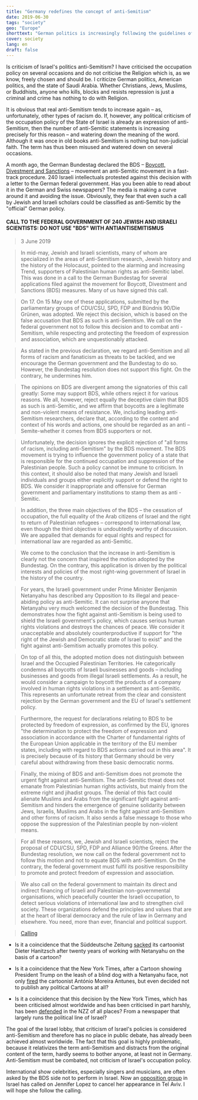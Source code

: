```yaml
---
title: "Germany redefines the concept of anti-Semitism"
date: 2019-06-30
tags: "society"
geo: "Europe"
shorttext: "German politics is increasingly following the guidelines of the Israel lobby: Criticism of Israel's occupation policy is anti-Semitism"
cover: society
lang: en
draft: false
---
```


Is criticism of Israel's politics anti-Semitism? I have criticised the occupation policy on several occasions and do not criticise the Religion which is, as we know, freely chosen and should be. I criticize German politics, American politics, and the state of Saudi Arabia. Whether Christians, Jews, Muslims, or Buddhists, anyone who kills, blocks and resists repression is just a criminal and crime has nothing to do with Religion.

It is obvious that real anti-Semitism tends to increase again – as, unfortunately, other types of racism do. If, however, any political criticism of the occupation policy of the State of Israel is already an expression of anti-Semitism, then the number of anti-Semitic statements is increasing precisely for this reason – and watering down the meaning of the word. Although it was once in old books anti-Semitism is nothing but non-judicial faith. The term has thus been misused and watered down on several occasions. 

A month ago, the German Bundestag declared the BDS – [Boycott, Divestment and Sanctions](https://en.wikipedia.org/wiki/Boycott,_Divestment_and_Sanctions "Boycott, Divestment and Sanctions") – movement an anti-Semitic movement in a fast-track procedure. 240 Israeli intellectuals protested against this decision with a letter to the German federal government. Has you been able to read about it in the German and Swiss newspapers? The media is making a curve around it and avoiding the issue. Obviously, they fear that even such a call by Jewish and Israeli scholars could be classified as anti-Semitic by the "official" German policy.

#### CALL TO THE FEDERAL GOVERNMENT OF 240 JEWISH AND ISRAELI SCIENTISTS: DO NOT USE "BDS" WITH ANTIANTISEMITISMUS

> 3 June 2019

> In mid-may, Jewish and Israeli scientists, many of whom are specialized in the areas of anti-Semitism research, Jewish history and the history of the Holocaust, pointed to the alarming and increasing Trend, supporters of Palestinian human rights as anti-Semitic label. This was done in a call to the German Bundestag for several applications filed against the movement for Boycott, Divestment and Sanctions (BDS) measures. Many of us have signed this call.

> On 17. On 15 May one of these applications, submitted by the parliamentary groups of CDU/CSU, SPD, FDP and Bündnis 90/Die Grünen, was adopted. We reject this decision, which is based on the false accusation that BDS as such is anti-Semitism. We call on the federal government not to follow this decision and to combat anti - Semitism, while respecting and protecting the freedom of expression and association, which are unquestionably attacked.

> As stated in the previous declaration, we regard anti-Semitism and all forms of racism and fanaticism as threats to be tackled, and we encourage the German government and the Bundestag to do so. However, the Bundestag resolution does not support this fight. On the contrary, he undermines him.

> The opinions on BDS are divergent among the signatories of this call greatly: Some may support BDS, while others reject it for various reasons. We all, however, reject equally the deceptive claim that BDS as such is anti-Semitic, and we affirm that boycotts are a legitimate and non-violent means of resistance. We, including leading anti-Semitism researchers, declare that, according to the content and context of his words and actions, one should be regarded as an anti – Semite-whether it comes from BDS supporters or not.

> Unfortunately, the decision ignores the explicit rejection of "all forms of racism, including anti-Semitism" by the BDS movement. The BDS movement is trying to influence the government policy of a state that is responsible for the continued occupation and suppression of the Palestinian people. Such a policy cannot be immune to criticism. In this context, it should also be noted that many Jewish and Israeli individuals and groups either explicitly support or defend the right to BDS. We consider it inappropriate and offensive for German government and parliamentary institutions to stamp them as anti - Semitic.

> In addition, the three main objectives of the BDS – the cessation of occupation, the full equality of the Arab citizens of Israel and the right to return of Palestinian refugees – correspond to international law, even though the third objective is undoubtedly worthy of discussion. We are appalled that demands for equal rights and respect for international law are regarded as anti-Semitic.

> We come to the conclusion that the increase in anti-Semitism is clearly not the concern that inspired the motion adopted by the Bundestag. On the contrary, this application is driven by the political interests and policies of the most right-wing government of Israel in the history of the country.

> For years, the Israeli government under Prime Minister Benjamin Netanyahu has described any Opposition to its illegal and peace-abiding policy as anti-Semitic. It can not surprise anyone that Netanyahu very much welcomed the decision of the Bundestag. This demonstrates how the fight against anti-Semitism is being used to shield the Israeli government's policy, which causes serious human rights violations and destroys the chances of peace. We consider it unacceptable and absolutely counterproductive if support for "the right of the Jewish and Democratic state of Israel to exist" and the fight against anti-Semitism actually promotes this policy.

> On top of all this, the adopted motion does not distinguish between Israel and the Occupied Palestinian Territories. He categorically condemns all boycotts of Israeli businesses and goods – including businesses and goods from illegal Israeli settlements. As a result, he would consider a campaign to boycott the products of a company involved in human rights violations in a settlement as anti-Semitic. This represents an unfortunate retreat from the clear and consistent rejection by the German government and the EU of Israel's settlement policy.

> Furthermore, the request for declarations relating to BDS to be protected by freedom of expression, as confirmed by the EU, ignores "the determination to protect the freedom of expression and association in accordance with the Charter of fundamental rights of the European Union applicable in the territory of the EU member states, including with regard to BDS actions carried out in this area". It is precisely because of its history that Germany should be very careful about withdrawing from these basic democratic norms.

> Finally, the mixing of BDS and anti-Semitism does not promote the urgent fight against anti-Semitism. The anti-Semitic threat does not emanate from Palestinian human rights activists, but mainly from the extreme right and jihadist groups. The denial of this fact could alienate Muslims and Arabs from the significant fight against anti-Semitism and hinders the emergence of genuine solidarity between Jews, Israelis, Muslims and Arabs in the fight against anti-Semitism and other forms of racism. It also sends a false message to those who oppose the suppression of the Palestinian people by non-violent means.

> For all these reasons, we, Jewish and Israeli scientists, reject the proposal of CDU/CSU, SPD, FDP and Alliance 90/the Greens. After the Bundestag resolution, we now call on the federal government not to follow this motion and not to equate BDS with anti-Semitism. On the contrary, the federal government must fulfil its positive responsibility to promote and protect freedom of expression and association.

> We also call on the federal government to maintain its direct and indirect financing of Israeli and Palestinian non-governmental organisations, which peacefully counter the Israeli occupation, to detect serious violations of international law and to strengthen civil society. These organizations defend the principles and values that are at the heart of liberal democracy and the rule of law in Germany and elsewhere. You need, more than ever, financial and political support.

> [Calling](https://drive.google.com/file/d/1T10VdI4VgWUC230lP3j4p3o4mVGAFm1S/view?usp=sharing "The calling as Original PDF with signs")

  - Is it a coincidence that the Süddeutsche Zeitung [sacked](https://www.tagesspiegel.de/gesellschaft/medien/nach-netanjahu-karikatur-sueddeutsche-zeitung-trennt-sich-von-dieter-hanitzsch/22579666.html "Süddeutsche Zeitung trennt sich von Dieter Hanitzsch") its cartoonist Dieter Hanitzsch after twenty years of working with Netanyahu on the basis of a cartoon?

  - Is it a coincidence that the New York Times, after a Cartoon showing President Trump on the leash of a blind dog with a Netanyahu face, not only [fired](https://www.france24.com/en/20190611-france-cartoonist-plantu-stupid-new-york-times-ban-netanyahu-moreira-antunes-chappatte "French cartoonist Plantu slams 'stupid' New York Times ban") the cartoonist António Moreira Antunes, but even decided not to publish any political Cartoons at all?

  - Is it a coincidence that this decision by the New York Times, which has been criticised almost worldwide and has been criticised in part harshly, has been [defended](https://www.nzz.ch/feuilleton/new-york-times-verzicht-auf-karikaturen-ist-nur-konsequent-ld.1488983 "Es geht nicht um Cartoons, es geht um Journalismus überhaupt: warum die New York Times den logischen Schritt macht, wenn sie keine politischen Karikaturen mehr abdruckt") in the NZZ of all places? From a newspaper that largely runs the political line of Israel?

The goal of the Israel lobby, that criticism of Israel's policies is considered anti-Semitism and therefore has no place in public debate, has already been achieved almost worldwide. The fact that this goal is highly problematic, because it relativizes the term anti-Semitism and distracts from the original content of the term, hardly seems to bother anyone, at least not in Germany. Anti-Semitism must be combated, not criticism of Israel's occupation policy.

International show celebrities, especially singers and musicians, are often asked by the BDS side not to perform in Israel. Now an [opposition group](https://mondoweiss.net/2019/06/israeli-citizens-jennifer/ "Israeli citizens to Jennifer Lopez – Please cancel your concert in Tel Aviv") in Israel has called on Jennifer Lopez to cancel her appearance in Tel Aviv. I will hope she follow the calling. 
